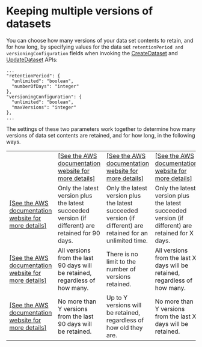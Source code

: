 # Keeping multiple versions of datasets<a name="dataset-versions"></a>

You can choose how many versions of your data set contents to retain, and for how long, by specifying values for the data set `retentionPeriod and versioningConfiguration` fields when invoking the [CreateDataset](https://docs.aws.amazon.com/iotanalytics/latest/APIReference/API_CreateDataset.html) and [UpdateDataset](https://docs.aws.amazon.com/iotanalytics/latest/APIReference/API_UpdateDataset.html) APIs:

```
...
"retentionPeriod": {
  "unlimited": "boolean",
  "numberOfDays": "integer"
},
"versioningConfiguration": {
  "unlimited": "boolean",
  "maxVersions": "integer"
},
...
```

The settings of these two parameters work together to determine how many versions of data set contents are retained, and for how long, in the following ways\.


|  |  |  |  | 
| --- |--- |--- |--- |
|   |  [\[See the AWS documentation website for more details\]](http://docs.aws.amazon.com/iotanalytics/latest/userguide/dataset-versions.html)  |  [\[See the AWS documentation website for more details\]](http://docs.aws.amazon.com/iotanalytics/latest/userguide/dataset-versions.html)  |  [\[See the AWS documentation website for more details\]](http://docs.aws.amazon.com/iotanalytics/latest/userguide/dataset-versions.html)  | 
|  [\[See the AWS documentation website for more details\]](http://docs.aws.amazon.com/iotanalytics/latest/userguide/dataset-versions.html)  |  Only the latest version plus the latest succeeded version \(if different\) are retained for 90 days\.  |  Only the latest version plus the latest succeeded version \(if different\) are retained for an unlimited time\.  |  Only the latest version plus the latest succeeded version \(if different\) are retained for X days\.  | 
|  [\[See the AWS documentation website for more details\]](http://docs.aws.amazon.com/iotanalytics/latest/userguide/dataset-versions.html)  |  All versions from the last 90 days will be retained, regardless of how many\.  |  There is no limit to the number of versions retained\.  |  All versions from the last X days will be retained, regardless of how many\.  | 
|  [\[See the AWS documentation website for more details\]](http://docs.aws.amazon.com/iotanalytics/latest/userguide/dataset-versions.html)  |  No more than Y versions from the last 90 days will be retained\.  |  Up to Y versions will be retained, regardless of how old they are\.  |  No more than Y versions from the last X days will be retained\.  | 